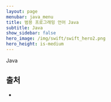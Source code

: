 ```yaml
---
layout: page
menubar: java_menu
title: 범용 프로그래밍 언어 Java
subtitle: Java
show_sidebar: false
hero_image: /img/swift/swift_hero2.png
hero_height: is-medium
---
```


Java

## 출처
- 